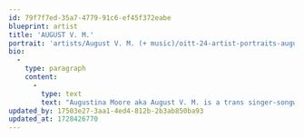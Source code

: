 ```yaml
---
id: 79f7f7ed-35a7-4779-91c6-ef45f372eabe
blueprint: artist
title: 'AUGUST V. M.'
portrait: 'artists/August V. M. (+ music)/oitt-24-artist-portraits-august-v-m.jpg'
bio:
  -
    type: paragraph
    content:
      -
        type: text
        text: "Augustina Moore aka August V. M. is a trans singer-songwriter, music producer, sound designer & DJ born on Vashon Island, Washington, now living and working in Seattle. Bringing her hardware musings to Osmosis in the Trees this fall, August's sound world is at once the dewed resonances of her island upbringing, a glitched breath of cybernetic residue, and dubbed-out homage to ambient pop songwriting. Sound-as-space that feels meticulously sculpted, yet only discovered beneath some humming molecular periphery."
updated_by: 17503e27-3aa1-4ed4-812b-2b3ab850ba93
updated_at: 1728426770
---
```

